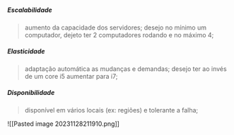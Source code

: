 
##### Escalabilidade
> aumento da capacidade dos servidores;
> desejo no mínimo um computador, dejeto ter 2 computadores rodando e no máximo 4;

##### Elasticidade
> adaptação automática as mudanças e demandas;
>desejo ter ao invés de um core i5 aumentar para i7;

##### Disponibilidade
> disponível em vários locais (ex: regiões) e tolerante a falha;

![[Pasted image 20231128211910.png]]